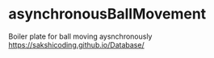 # asynchronousBallMovement
Boiler plate for ball moving aysnchronously
https://sakshicoding.github.io/Database/
